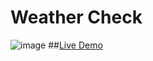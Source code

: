 # Weather Check
![image](https://dl2.pushbulletusercontent.com/g10uYP1nbBQbbzZ0wppiRJc4UWk5TouX/weather.gif)
##[Live Demo](https://sammicodekat.com/weatherapp)
